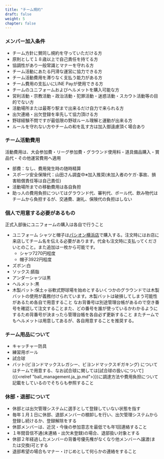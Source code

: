 ```yaml
---
title: "チーム規約"
draft: false
weight: 5
chapter: false
---
```


### メンバー加入条件
- チーム方針に賛同し規約を守っていただける方
- 原則として１８歳以上で自己責任を持てる方
- 協調性があり一般常識とマナーを守れる方
- チーム活動にあたる円滑な運営に協力できる方
- チーム活動費用を滞りなく支払う能力がある方
- チーム費用の支払いにLINE Payが使用できる方
- チームのユニフォームおよびヘルメットを購入可能な方
- 営利活動・宗教活動・政治活動・犯罪活動・迷惑活動・スカウト活動等の目的でない方
- 活動場所または最寄り駅まで出来るだけ自力で来られる方
- 出欠連絡・出欠登録を率先して協力頂ける方
- 野球経験不問ですが最低限の野球ルール理解と運動が出来る方
- ルールを守れない方やチームの和を乱す方は加入御遠慮頂く場合あり

### チーム活動費用
活動費用は、大会参加費・リーグ参加費・グラウンド使用料・道具備品購入・賞品代・その他運営費用へ適用
- 部費：なし、費用発生時の随時精算
- スポーツ安全保険代：山田さん調査中※加入推奨(未加入者のケガ･事故、損害賠償責任等は自己責任)
- 活動場所までの移動費用は各自負担
- 助っ人の費用負担についてはグラウンド代、審判代、ボール代、飲み物代はチームから負担するが、交通費、謝礼、保険代の負担はしない

### 個人で用意する必要があるもの
正式入部後にユニフォームの購入は各自で行うこと
- ユニフォーム シャツと帽子は[パシオン横浜店](https://www.at-ml.jp/70786/)で購入する。注文時にはお店に来店してチーム名を伝える必要があります。代金も注文時に支払ってくださいとのこと。また追加は一枚から可能です。
  - シャツ7270円程度
  - 帽子3922円程度
- ズボン:白
- ソックス:臙脂
- アンダーシャツは黒
- ヘルメット:黒
- 木製バット:保土ヶ谷軟式野球場を始めとするいくつかのグラウンドでは木製バットの使用が義務付けられています。木製バットは破損してしまう可能性があるため各自で用意すること
なお背番号は別途管理台帳があるので空き番号を確認して注文することまた、どの番号を誰が使っているかわかるようにするため背番号が決まったら管理台帳を各自必ず更新すること
またチームでもヘルメットは用意してあるが、各自用意することを推奨する。

### チーム用品について
- キャッチャー防具
- 練習用ボール
- 試合球
- バット(ビヨンドマックスレガシー、ビヨンドマックスギガキング)
についてはチームで用意する、なお試合球に関しては[試合球の扱いについて]({{<relref "ball_management.ja_jp.md">}})に調達方法や費用負担について記載をしているのでそちらも参照すること

### 休部・退部について
- 休部とは出欠管理システムに選手として登録していない状態を指す
- 毎年１月１日に休部、退部メンバーの棚卸しを行い、出欠管理システムから登録し続けるか、登録解除をする
- 休部メンバーは、近況・今後の参加意志を最低でも年1回連絡すること
- １年間音信不通(未連絡・出欠未登録)の場合、退部扱い対象とする
- 休部２年経過したメンバーの背番号優先権がなくなり他メンバーへ譲渡(または交換)可とする
- 退部希望の場合もマナー・けじめとして何らかの連絡をすること
